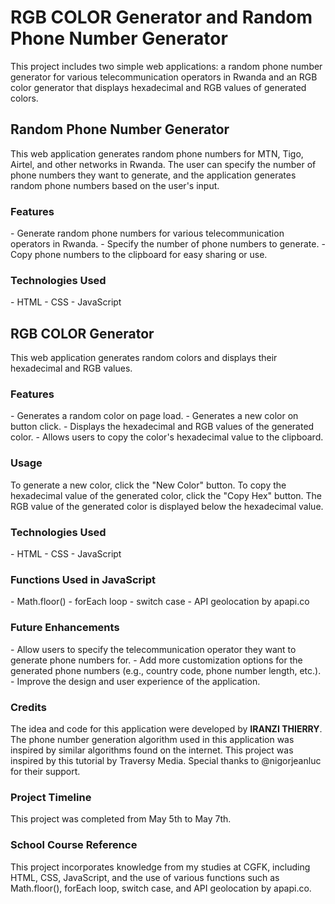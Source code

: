 
<h1>RGB COLOR Generator and Random Phone Number Generator</h1>
This project includes two simple web applications: a random phone number generator for various telecommunication operators in Rwanda and an RGB color generator that displays hexadecimal and RGB values of generated colors.

<h2>Random Phone Number Generator</h2>
This web application generates random phone numbers for MTN, Tigo, Airtel, and other networks in Rwanda. The user can specify the number of phone numbers they want to generate, and the application generates random phone numbers based on the user's input.
<h3>Features</h3>
- Generate random phone numbers for various telecommunication operators in Rwanda.
- Specify the number of phone numbers to generate.
- Copy phone numbers to the clipboard for easy sharing or use.
<h3>Technologies Used</h3>
- HTML
- CSS
- JavaScript
<h2>RGB COLOR Generator</h2>
This web application generates random colors and displays their hexadecimal and RGB values.
<h3>Features</h3>
- Generates a random color on page load.
- Generates a new color on button click.
- Displays the hexadecimal and RGB values of the generated color.
- Allows users to copy the color's hexadecimal value to the clipboard.
<h3>Usage</h3>
To generate a new color, click the "New Color" button. To copy the hexadecimal value of the generated color, click the "Copy Hex" button. The RGB value of the generated color is displayed below the hexadecimal value.
<h3>Technologies Used</h3>
- HTML
- CSS
- JavaScript
<h3>Functions Used in JavaScript</h3>
- Math.floor()
- forEach loop
- switch case
- API geolocation by apapi.co
<h3>Future Enhancements</h3>
- Allow users to specify the telecommunication operator they want to generate phone numbers for.
- Add more customization options for the generated phone numbers (e.g., country code, phone number length, etc.).
- Improve the design and user experience of the application.
<h3>Credits</h3>
The idea and code for this application were developed by <b>IRANZI THIERRY</b>. The phone number generation algorithm used in this application was inspired by similar algorithms found on the internet. This project was inspired by this tutorial by Traversy Media. Special thanks to @nigorjeanluc for their support.
<h3>Project Timeline</h3>
This project was completed from May 5th to May 7th.
<h3>School Course Reference</h3>
This project incorporates knowledge from my studies at CGFK, including HTML, CSS, JavaScript, and the use of various functions such as Math.floor(), forEach loop, switch case, and API geolocation by apapi.co.
